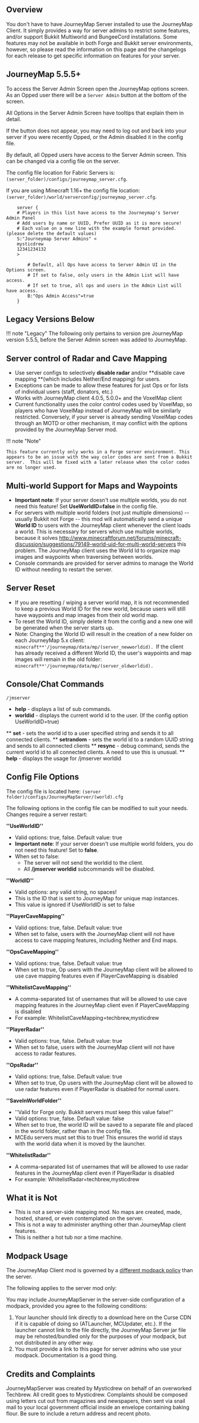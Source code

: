 ## **Overview**

You don't have to have JourneyMap Server installed to use the JourneyMap Client. It simply provides a way for server admins to restrict some features, and/or support Bukkit Multiworld and BungeeCord installations. Some features may not be available in both Forge and Bukkit server environments, however, so please read the information on this page and the changelogs for each release to get specific information on features for your server.

## **JourneyMap 5.5.5+**
To access the Server Admin Screen open the JourneyMap options screen. As an Opped user there will be a `Server Admin` button at the bottom of the screen. 

All Options in the Server Admin Screen have tooltips that explain them in detail. 

If the button does not appear, you may need to log out and back into your server if you were recently Opped, or the Admin disabled it in the config file. 

By default, all Opped users have access to the Server Admin screen. This can be changed via a config file on the server. 

The config file location for Fabric Servers is: `(server_folder)/configs/journeymap_server.cfg`.

If you are using Minecraft 1.16+ the config file location: `(server_folder)/world/serverconfig/journeymap_server.cfg`.

```
    server {
    # Players in this list have access to the Journeymap's Server Admin Panel
    # Add users by name or UUID, Prefer UUID as it is more secure!
    # Each value on a new line with the example format provided. (please delete the default values)
    S:"Journeymap Server Admins" <
    mysticdrew
    12341234132
    >
    
        # Default, all Ops have access to Server Admin UI in the Options screen.
        # If set to false, only users in the Admin List will have access.
        # If set to true, all ops and users in the Admin List will have access.
        B:"Ops Admin Access"=true
    }
```

## **Legacy Versions Below**
!!! note "Legacy"
    The following only pertains to version pre JourneyMap version 5.5.5, before the Server Admin screen was added to JourneyMap.

## **Server control of Radar and Cave Mapping**

- Use server configs to selectively **disable radar** and/or **disable cave mapping **(which includes Nether/End mapping) for users.
- Exceptions can be made to allow these features for just Ops or for lists of individual users (staff, donators, etc.)
- Works with JourneyMap client 4.0.5, 5.0.0+ and the VoxelMap client
- Current functionality uses the color control codes used by VoxelMap, so players who have VoxelMap instead of JourneyMap will be similarly restricted. Conversely, if your server is already sending VoxelMap codes through an MOTD or other mechanism, it may conflict with the options provided by the JourneyMap Server mod.

!!! note "Note"

    This feature currently only works in a Forge server environment. This appears to be an issue with the way color codes are sent from a Bukkit server.  This will be fixed with a later release when the color codes are no longer used.

## **Multi-world Support for Maps and Waypoints**

- **Important note**: If your server doesn't use multiple worlds, you do not need this feature!  Set **UseWorldID=false** in the config file.
- For servers with multiple world folders (not just multiple dimensions) -- usually Bukkit not Forge -- this mod will automatically send a unique **World ID** to users with the JourneyMap client whenever the client loads a world.  This is necessary for servers which use multiple worlds, because it solves <http://www.minecraftforum.net/forums/minecraft-discussion/suggestions/79149-world-uid-for-multi-world-servers> this problem. The JourneyMap client uses the World Id to organize map images and waypoints when traversing between worlds.
- Console commands are provided for server admins to manage the World ID without needing to restart the server.

## **Server Reset**

- If you are resetting / wiping a server world map, it is not recommended to keep a previous World ID for the new world, because users will still have waypoints and map images from their old world map.
- To reset the World ID, simply delete it from the config and a new one will be generated when the server starts up.
- Note: Changing the World ID will result in the creation of a new folder on each JourneyMap 5.x client:  ```minecraft**'/journeymap/data/mp/(server_newworldid). ```If the client has already received a different World ID, the user's waypoints and map images will remain in the old folder: ```minecraft**'/journeymap/data/mp/(server_oldworldid).```

## **Console/Chat Commands**

``/jmserver``

* **help** - displays a list of sub commands.
* **worldid** - displays the current world id to the user. (If the config option UseWorldID=true)

** **set** <name> - sets the world id to a user specified string and sends it to all connected clients.
** **setrandom** - sets the world id to a random UUID string and sends to all connected clients
** **resync** - debug command, sends the current world id to all connected clients.  A need to use this is unusual.
** **help** - displays the usage for /jmserver worldid

## **Config File Options**

The config file is located here: ```(server folder)/configs/JourneyMapServer/(world).cfg```

The following options in the config file can be modified to suit your needs. Changes require a server restart:

**''UseWorldID''**

- Valid options: true, false. Default value: true
- **Important note**: If your server doesn't use multiple world folders, you do not need this feature!  Set to **false**.
- When set to false:
    - The server will not send the worldid to the client.
    - All **/jmserver worldid** subcommands will be disabled.

**''WorldID''**

- Valid options: any valid string, no spaces!
- This is the ID that is sent to JourneyMap for unique map instances.
- This value is ignored if UseWorldID is set to false

**''PlayerCaveMapping''**

- Valid options: true, false. Default value: true
- When set to false, users with the JourneyMap client will not have access to cave mapping features, including Nether and End maps.

**''OpsCaveMapping''**

- Valid options: true, false. Default value: true
- When set to true, Op users with the JourneyMap client will be allowed to use cave mapping features even if PlayerCaveMapping is disabled

**''WhitelistCaveMapping''**

- A comma-separated list of usernames that will be allowed to use cave mapping features in the JourneyMap client even if PlayerCaveMapping is disabled
- For example: WhitelistCaveMapping=techbrew,mysticdrew

**''PlayerRadar''**

- Valid options: true, false. Default value: true
- When set to false, users with the JourneyMap client will not have access to radar features.

**''OpsRadar''**

- Valid options: true, false. Default value: true
- When set to true, Op users with the JourneyMap client will be allowed to use radar features even if PlayerRadar is disabled for normal users.

**''SaveInWorldFolder''**

- ''Valid for Forge only. Bukkit servers must keep this value false!''
- Valid options: true, false. Default value: false
- When set to true, the world ID will be saved to a separate file and placed in the world folder, rather than in the config file.
- MCEdu servers must set this to true!  This ensures the world id stays with the world data when it is moved by the launcher.

**''WhitelistRadar''**

- A comma-separated list of usernames that will be allowed to use radar features in the JourneyMap client even if PlayerRadar is disabled
- For example: WhitelistRadar=techbrew,mysticdrew

## **What it is Not**

* This is not a server-side mapping mod.  No maps are created, made, hosted, shared, or even contemplated on the server.
* This is not a way to administer anything other than JourneyMap client features.
* This is neither a hot tub nor a time machine.

## **Modpack Usage**

The JourneyMap Client mod is governed by a [different modpack policy](../About/licensing.md) than the server.  

The following applies to the server mod only:

You may include JourneyMapServer in the server-side configuration of a modpack, provided you agree to the following conditions:

1. Your launcher should link directly to a download here on the Curse CDN if it is capable of doing so (ATLauncher, MCUpdater, etc.).  If the launcher cannot link to the file directly, the JourneyMap Server jar file may be rehosted/bundled only for the purposes of your modpack, but not distributed in any other way.
2. You must provide a link to this page for server admins who use your modpack.  Documentation is a good thing.

## **Credits and Complaints**

JourneyMapServer was created by Mysticdrew on behalf of an overworked Techbrew.  All credit goes to Mysticdrew. Complaints should be composed using letters cut out from magazines and newspapers, then sent via snail mail to your local government official inside an envelope containing baking flour.  Be sure to include a return address and recent photo.